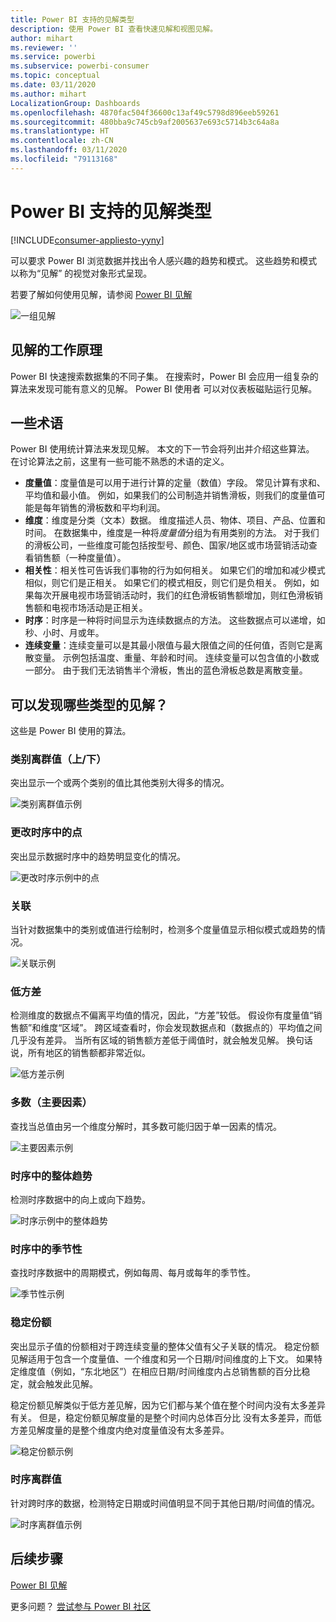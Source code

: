 ```yaml
---
title: Power BI 支持的见解类型
description: 使用 Power BI 查看快速见解和视图见解。
author: mihart
ms.reviewer: ''
ms.service: powerbi
ms.subservice: powerbi-consumer
ms.topic: conceptual
ms.date: 03/11/2020
ms.author: mihart
LocalizationGroup: Dashboards
ms.openlocfilehash: 4870fac504f36600c13af49c5798d896eeb59261
ms.sourcegitcommit: 480bba9c745cb9af2005637e693c5714b3c64a8a
ms.translationtype: HT
ms.contentlocale: zh-CN
ms.lasthandoff: 03/11/2020
ms.locfileid: "79113168"
---
```

# <a name="types-of-insights-supported-by-power-bi"></a>Power BI 支持的见解类型

[!INCLUDE[consumer-appliesto-yyny](../includes/consumer-appliesto-yyny.md)]

可以要求 Power BI 浏览数据并找出令人感兴趣的趋势和模式。 这些趋势和模式以称为“见解”  的视觉对象形式呈现。 

若要了解如何使用见解，请参阅 [Power BI 见解](end-user-insights.md)

![一组见解](media/end-user-insight-types/power-bi-insight.png)

## <a name="how-does-insights-work"></a>见解的工作原理
Power BI 快速搜索数据集的不同子集。 在搜索时，Power BI 会应用一组复杂的算法来发现可能有意义的见解。 Power BI 使用者  可以对仪表板磁贴运行见解。

## <a name="some-terminology"></a>一些术语
Power BI 使用统计算法来发现见解。 本文的下一节会将列出并介绍这些算法。 在讨论算法之前，这里有一些可能不熟悉的术语的定义。 

* **度量值**：度量值是可以用于进行计算的定量（数值）字段。 常见计算有求和、平均值和最小值。 例如，如果我们的公司制造并销售滑板，则我们的度量值可能是每年销售的滑板数和平均利润。  
* **维度**：维度是分类（文本）数据。 维度描述人员、物体、项目、产品、位置和时间。 在数据集中，维度是一种将*度量值*分组为有用类别的方法。 对于我们的滑板公司，一些维度可能包括按型号、颜色、国家/地区或市场营销活动查看销售额（一种度量值）。   
* **相关性**：相关性可告诉我们事物的行为如何相关。  如果它们的增加和减少模式相似，则它们是正相关。 如果它们的模式相反，则它们是负相关。 例如，如果每次开展电视市场营销活动时，我们的红色滑板销售额增加，则红色滑板销售额和电视市场活动是正相关。
* **时序**：时序是一种将时间显示为连续数据点的方法。 这些数据点可以递增，如秒、小时、月或年。  
* **连续变量**：连续变量可以是其最小限值与最大限值之间的任何值，否则它是离散变量。 示例包括温度、重量、年龄和时间。 连续变量可以包含值的小数或一部分。 由于我们无法销售半个滑板，售出的蓝色滑板总数是离散变量。  

## <a name="what-types-of-insights-can-you-find"></a>可以发现哪些类型的见解？
这些是 Power BI 使用的算法。 

### <a name="category-outliers-topbottom"></a>类别离群值（上/下）
突出显示一个或两个类别的值比其他类别大得多的情况。  

![类别离群值示例](./media/end-user-insight-types/pbi-auto-insight-types-category-outliers.png)

### <a name="change-points-in-a-time-series"></a>更改时序中的点
突出显示数据时序中的趋势明显变化的情况。

![更改时序示例中的点](./media/end-user-insight-types/pbi-auto-insight-types-changepoint.png)

### <a name="correlation"></a>关联
当针对数据集中的类别或值进行绘制时，检测多个度量值显示相似模式或趋势的情况。

![关联示例](./media/end-user-insight-types/pbi-auto-insight-types-correlation.png)

### <a name="low-variance"></a>低方差
检测维度的数据点不偏离平均值的情况，因此，“方差”较低。 假设你有度量值“销售额”和维度“区域”。 跨区域查看时，你会发现数据点和（数据点的）平均值之间几乎没有差异。 当所有区域的销售额方差低于阈值时，就会触发见解。 换句话说，所有地区的销售额都非常近似。

![低方差示例](./media/end-user-insight-types/power-bi-low-variance.png)

### <a name="majority-major-factors"></a>多数（主要因素）
查找当总值由另一个维度分解时，其多数可能归因于单一因素的情况。  

![主要因素示例](./media/end-user-insight-types/pbi-auto-insight-types-majority.png)

### <a name="overall-trends-in-time-series"></a>时序中的整体趋势
检测时序数据中的向上或向下趋势。

![时序示例中的整体趋势](./media/end-user-insight-types/pbi-auto-insight-types-trend.png)

### <a name="seasonality-in-time-series"></a>时序中的季节性
查找时序数据中的周期模式，例如每周、每月或每年的季节性。

![季节性示例](./media/end-user-insight-types/pbi-auto-insight-types-seasonality-new.png)

### <a name="steady-share"></a>稳定份额
突出显示子值的份额相对于跨连续变量的整体父值有父子关联的情况。 稳定份额见解适用于包含一个度量值、一个维度和另一个日期/时间维度的上下文。 如果特定维度值（例如，“东北地区”）在相应日期/时间维度内占总销售额的百分比稳定，就会触发此见解。

稳定份额见解类似于低方差见解，因为它们都与某个值在整个时间内没有太多差异有关。 但是，稳定份额见解度量的是整个时间内总体百分比  没有太多差异，而低方差见解度量的是整个维度内绝对度量值没有太多差异。

![稳定份额示例](./media/end-user-insight-types/pbi-auto-insight-types-steadyshare.png)

### <a name="time-series-outliers"></a>时序离群值
针对跨时序的数据，检测特定日期或时间值明显不同于其他日期/时间值的情况。

![时序离群值示例](./media/end-user-insight-types/pbi-auto-insight-types-time-series-outliers.png)

## <a name="next-steps"></a>后续步骤
[Power BI 见解](end-user-insights.md)

更多问题？ [尝试参与 Power BI 社区](https://community.powerbi.com/)


